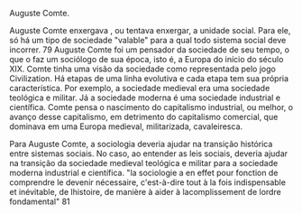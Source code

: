 Auguste Comte. 

Auguste Comte enxergava , ou tentava enxergar, a unidade social. Para ele, só há um tipo de sociedade "valable"  para a qual todo sistema social deve incorrer. 79
Auguste Comte foi um pensador da sociedade de seu tempo, o que o faz um sociólogo de sua época, isto é, a Europa do início do século XIX.
Comte tinha uma visão da sociedade como representada pelo jogo Civilization. Há etapas de uma linha evolutiva e cada etapa tem sua própria característica. Por exemplo, a sociedade medieval era uma sociedade teológica e militar. Já a sociedade moderna é uma sociedade industrial e científica. 
Comte pensa o nascimento do capitalismo industrial, ou melhor, o avanço desse capitalismo, em detrimento do capitalismo comercial, que dominava em uma Europa medieval, militarizada, cavaleiresca.

Para Auguste Comte, a sociologia deveria ajudar na transição histórica entre sistemas sociais. No caso, ao entender as leis sociais, deveria ajudar na transição da sociedade medieval teológica e militar para a sociedade moderna industrial e científica. "la sociologie a en effet pour fonction de comprendre le devenir nécessaire, c'est-à-dire tout à la fois indispensable et inévitable, de lhistoire, de manière à aider à lacomplissement de lordre fondamental" 81

